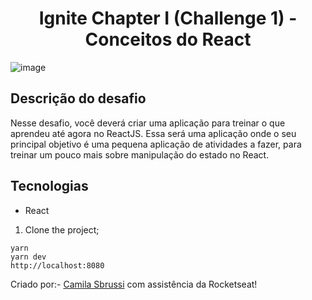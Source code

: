 <h1 align="center"> Ignite Chapter I (Challenge 1) - Conceitos do React </h1>


![image](https://user-images.githubusercontent.com/40186019/111051797-83d6f280-8434-11eb-9141-439449651739.png)


## Descrição do desafio
Nesse desafio, você deverá criar uma aplicação para treinar o que aprendeu até agora no ReactJS. Essa será uma aplicação onde o seu principal objetivo é uma pequena aplicação de atividades a fazer, para treinar um pouco mais sobre manipulação do estado no React.



##  Tecnologias
- React

1. Clone the project;

  ```
  yarn
  yarn dev
  http://localhost:8080

  ``` 

Criado por:- [Camila Sbrussi](https://github.com/camisbrussi/) com assistência da Rocketseat!
